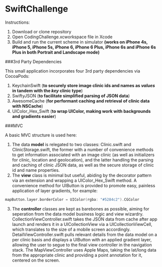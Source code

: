 # SwiftChallenge

Instructions:

1. Download or clone repository
2. Open CodingChallenge.xcworkspace file in Xcode
3. Build and run the current scheme in simulator **(works on iPhone 4s, iPhone 5, iPhone 5s, iPhone 6, iPhone 6 Plus, iPhone 6s and iPhone 6s Plus in both Portrait and Landscape mode)**

###3rd Party Dependencies

This small application incorporates four 3rd party dependencies via CocoaPods:

1. KeychainSwift (**to securely store image clinic ids and names as _values_ in tandem with the _key_ clinic type**)
2. SwiftyJSON (**to facilitate simplified parsing of JSON data**) 
3. AwesomeCache (**for performant caching and retrieval of clinic data with NSCache**)
4. UIColor_Hex_Swift (**to wrap UIColor, making work with backgrounds and gradients easier**)

###MVC

A basic MVC structure is used here:

1. The data **model** is relegated to two classes: Clinic.swift and ClinicStorage.swift, the former with a number of convenience methods to get information associated with an image clinic (as well as initializers for clinic, location and geolocation), and the latter handling the parsing and caching of clinic JSON data, as well as the secure storage of clinic id and name properties.
2. The **view** class is minimal but useful, abiding by the decorator pattern via an extension and wrapping a UIColor_Hex_Swift method. A convenience method for UIButton is provided to promote easy, painless application of layer gradients, for example: 

```swift
mapButton.layer.borderColor = UIColor(rgba: "#5284c2").CGColor
```

3. The **controller** classes are kept as barebones as possible, aiming for seperation from the data model business logic and view wizardry. CollectionViewController.swift takes the JSON data from cache after app launch and renders it in a UICollectionView via a UICollectionViewCell, which translates to the size of a mobile screen accordingly. DetailViewController.swift pulls relevant details from the data model on a per clinic basis and displays a UIButton with an applied gradient layer, allowing the user to segue to the final view controller in the navigation stack. The MapViewController uses Apple Maps, taking the lat/long data from the appropriate clinic and providing a point annotation for it, centered on the screen.
